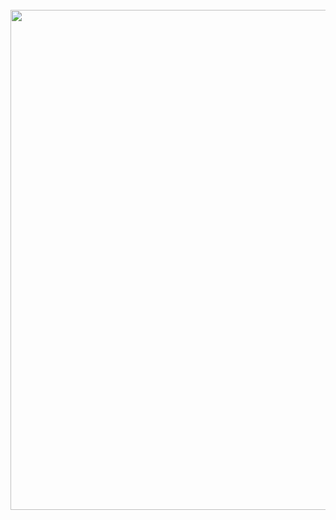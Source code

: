 <div align="center">
    <br>
    <img src="images/sprint1.svg" width="800" height="800">
    <br>
</div>